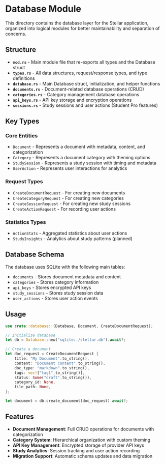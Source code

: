 # Database Module

This directory contains the database layer for the Stellar application, organized into logical modules for better maintainability and separation of concerns.

## Structure

- **`mod.rs`** - Main module file that re-exports all types and the Database struct
- **`types.rs`** - All data structures, request/response types, and type definitions
- **`database.rs`** - Main Database struct, initialization, and helper functions
- **`documents.rs`** - Document-related database operations (CRUD)
- **`categories.rs`** - Category management database operations
- **`api_keys.rs`** - API key storage and encryption operations
- **`sessions.rs`** - Study sessions and user actions (Student Pro features)

## Key Types

### Core Entities
- `Document` - Represents a document with metadata, content, and categorization
- `Category` - Represents a document category with theming options
- `StudySession` - Represents a study session with timing and metadata
- `UserAction` - Represents user interactions for analytics

### Request Types
- `CreateDocumentRequest` - For creating new documents
- `CreateCategoryRequest` - For creating new categories
- `CreateSessionRequest` - For creating new study sessions
- `CreateActionRequest` - For recording user actions

### Statistics Types
- `ActionStats` - Aggregated statistics about user actions
- `StudyInsights` - Analytics about study patterns (planned)

## Database Schema

The database uses SQLite with the following main tables:

- `documents` - Stores document metadata and content
- `categories` - Stores category information
- `api_keys` - Stores encrypted API keys
- `study_sessions` - Stores study session data
- `user_actions` - Stores user action events

## Usage

```rust
use crate::database::{Database, Document, CreateDocumentRequest};

// Initialize database
let db = Database::new("sqlite:./stellar.db").await?;

// Create a document
let doc_request = CreateDocumentRequest {
    title: "My Document".to_string(),
    content: "Document content".to_string(),
    doc_type: "markdown".to_string(),
    tags: vec!["tag1".to_string()],
    status: Some("draft".to_string()),
    category_id: None,
    file_path: None,
};

let document = db.create_document(doc_request).await?;
```

## Features

- **Document Management**: Full CRUD operations for documents with categorization
- **Category System**: Hierarchical organization with custom theming
- **API Key Management**: Encrypted storage of provider API keys
- **Study Analytics**: Session tracking and user action recording
- **Migration Support**: Automatic schema updates and data migration 